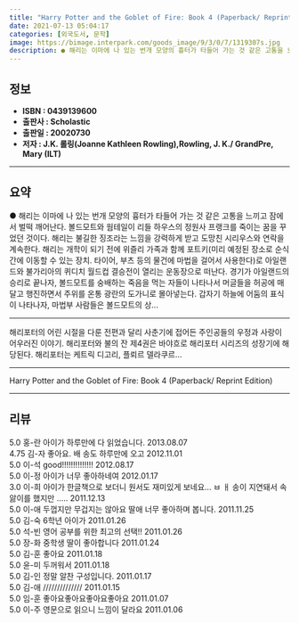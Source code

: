 ```yaml
---
title: "Harry Potter and the Goblet of Fire: Book 4 (Paperback/ Reprint Edition)"
date: 2021-07-13 05:04:17
categories: [외국도서, 문학]
image: https://bimage.interpark.com/goods_image/9/3/0/7/1319307s.jpg
description: ● 해리는 이마에 나 있는 번개 모양의 흉터가 타들어 가는 것 같은 고통을 느끼고 잠에서 벌떡 깨어난다. 볼드모트와 웜테일이 리들 하우스의 정원사 프랭크를 죽이는 꿈을 꾸었던 것이다. 해리는 불길한 징조라는 느낌을 강력하게 받고 도망친 시리우스와 연락을 계속한다. 해리는 개학이 되기
---
```


## **정보**

- **ISBN : 0439139600**
- **출판사 : Scholastic**
- **출판일 : 20020730**
- **저자 : J.K. 롤링(Joanne Kathleen Rowling),Rowling, J. K./ GrandPre, Mary (ILT)**

------



## **요약**

●  해리는 이마에 나 있는 번개 모양의 흉터가 타들어 가는 것 같은 고통을 느끼고 잠에서 벌떡 깨어난다. 볼드모트와 웜테일이 리들 하우스의 정원사 프랭크를 죽이는 꿈을 꾸었던 것이다. 해리는 불길한 징조라는 느낌을 강력하게 받고 도망친 시리우스와 연락을 계속한다. 해리는 개학이 되기 전에 위즐리 가족과 함께 포트키(미리 예정된 장소로 순식간에 이동할 수 있는 장치. 타이어, 부츠 등의 물건에 마법을 걸어서 사용한다)로 아일랜드와 불가리아의 퀴디치 월드컵 결승전이 열리는 운동장으로 떠난다. 경기가 아일랜드의 승리로 끝나자, 볼드모트를 숭배하는 죽음을 먹는 자들이 나타나서 머글들을 허공에 매달고 행진하면서 주위를 온통 광란의 도가니로 몰아넣는다. 갑자기 하늘에 어둠의 표식이 나타나자, 마법부 사람들은 볼드모트의 상...

------

해리포터의 어린 시절을 다룬 전편과 달리 사춘기에 접어든 주인공들의 우정과 사랑이 어우러진 이야기. 해리포터와 불의 잔 제4권은 바야흐로 해리포터 시리즈의 성장기에 해당된다. 해리포터는 케트릭 디고리, 플뢰르 델라쿠르... 

------


Harry Potter and the Goblet of Fire: Book 4 (Paperback/ Reprint Edition) 

------


## **리뷰** 

5.0 홍-란 아이가 하루만에 다 읽었습니다. 2013.08.07 <br/>4.75 김-자 좋아요. 배 송도 하루만에 오고 2012.11.01 <br/>5.0 이-석 good!!!!!!!!!!!!!! 2012.08.17 <br/>5.0 이-정 아이가 너무 좋아하네여 2012.01.17 <br/>3.0 이-희 아이가 한글책으로 보더니 원서도 재미있게 보네요... ㅂ ㅐ 송이 지연돼서 속앓이를 했지만 ..... 2011.12.13 <br/>5.0 이-애 두껍지만 무겁지는 않아요 딸애 너무 좋아하며 봅니다. 2011.11.25 <br/>5.0 김-숙 6학년 아이가 2011.01.26 <br/>5.0 석-빈 영어 공부를 위한 최고의 선택!! 2011.01.26 <br/>5.0 장-화 중학생 딸이 좋아합니다 2011.01.24 <br/>5.0 김-훈 좋아요 2011.01.18 <br/>5.0 윤-미 두꺼워서  2011.01.18 <br/>5.0 김-인 정말 알찬 구성입니다. 2011.01.17 <br/>5.0 김-애 ////////////// 2011.01.15 <br/>5.0 임-훈 좋아요좋아요좋아요좋아요 2011.01.07 <br/>5.0 이-주 영문으로 읽으니 느낌이 달라요 2011.01.06 <br/>